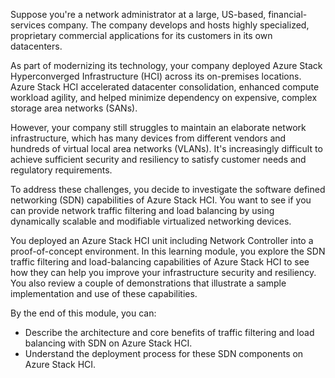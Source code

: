 Suppose you're a network administrator at a large, US-based, financial-services company. The company develops and hosts highly specialized, proprietary commercial applications for its customers in its own datacenters.

As part of modernizing its technology, your company deployed Azure Stack Hyperconverged Infrastructure (HCI) across its on-premises locations. Azure Stack HCI accelerated datacenter consolidation, enhanced compute workload agility, and helped minimize dependency on expensive, complex storage area networks (SANs).

However, your company still struggles to maintain an elaborate network infrastructure, which has many devices from different vendors and hundreds of virtual local area networks (VLANs). It's increasingly difficult to achieve sufficient security and resiliency to satisfy customer needs and regulatory requirements.

To address these challenges, you decide to investigate the software defined networking (SDN) capabilities of Azure Stack HCI. You want to see if you can provide network traffic filtering and load balancing by using dynamically scalable and modifiable virtualized networking devices.

You deployed an Azure Stack HCI unit including Network Controller into a proof-of-concept environment. In this learning module, you explore the SDN traffic filtering and load-balancing capabilities of Azure Stack HCI to see how they can help you improve your infrastructure security and resiliency. You also review a couple of demonstrations that illustrate a sample implementation and use of these capabilities.

By the end of this module, you can:

- Describe the architecture and core benefits of traffic filtering and load balancing with SDN on Azure Stack HCI.
- Understand the deployment process for these SDN components on Azure Stack HCI.
